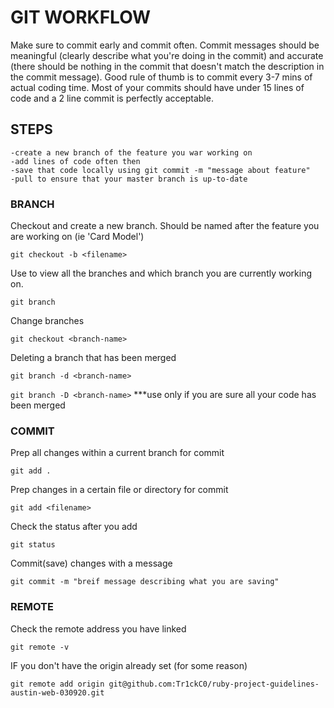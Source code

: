 # GIT WORKFLOW

Make sure to commit early and commit often. Commit messages should be meaningful (clearly describe what you're doing in the commit) and accurate (there should be nothing in the commit that doesn't match the description in the commit message). Good rule of thumb is to commit every 3-7 mins of actual coding time. Most of your commits should have under 15 lines of code and a 2 line commit is perfectly acceptable.

## STEPS

    -create a new branch of the feature you war working on
    -add lines of code often then
    -save that code locally using git commit -m "message about feature"
    -pull to ensure that your master branch is up-to-date
    

### BRANCH

Checkout and create a new branch. <filename> Should be named after the feature you are working on (ie 'Card Model')

```git checkout -b <filename>```

Use to view all the branches and which branch you are currently working on.

```git branch```

Change branches

```git checkout <branch-name>```

Deleting a branch that has been merged

```git branch -d <branch-name>```

```git branch -D <branch-name>``` ***use only if you are sure all your code has been merged

### COMMIT

Prep all changes within a current branch for commit

```git add .```

Prep changes in a certain file or directory for commit

```git add <filename>```

Check the status after you add

```git status```

Commit(save) changes with a message

```git commit -m "breif message describing what you are saving"```

### REMOTE

Check the remote address you have linked

```git remote -v```

IF you don't have the origin already set (for some reason)

```git remote add origin git@github.com:Tr1ckC0/ruby-project-guidelines-austin-web-030920.git```




